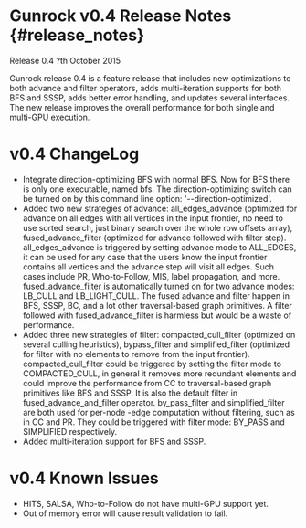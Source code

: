 Gunrock v0.4 Release Notes {#release_notes}
==========================

Release 0.4
?th October 2015

Gunrock release 0.4 is a feature release that includes new optimizations to
both advance and filter operators, adds multi-iteration supports for both BFS
and SSSP, adds better error handling, and updates several interfaces. The new
release improves the overall performance for both single and multi-GPU
execution.

v0.4 ChangeLog
==============
 - Integrate direction-optimizing BFS with normal BFS. Now for BFS there is only one executable, named bfs. The direction-optimizing switch can be turned on by this command line option: '--direction-optimized'.
 - Added two new strategies of advance: all_edges_advance (optimized for
   advance on all edges with all vertices in the input frontier, no need to use
   sorted search, just binary search over the whole row offsets array),
   fused_advance_filter (optimized for advance followed with filter step).
   all_edges_advance is triggered by setting advance mode to ALL_EDGES, it can
   be used for any case that the users know the input frontier contains all
   vertices and the advance step will visit all edges. Such cases include PR,
   Who-to-Follow, MIS, label propagation, and more. fused_advance_filter is
   automatically turned on for two advance modes: LB_CULL and LB_LIGHT_CULL.
   The fused advance and filter happen in BFS, SSSP, BC, and a lot other
   traversal-based graph primitives. A filter followed with
   fused_advance_filter is harmless but would be a waste of performance.
 - Added three new strategies of filter: compacted_cull_filter (optimized on
   several culling heuristics), bypass_filter and simplified_filter (optimized
   for filter with no elements to remove from the input frontier).
   compacted_cull_filter could be triggered by setting the filter mode to
   COMPACTED_CULL, in general it removes more redundant elements and could
   improve the performance from CC to traversal-based graph primitives like BFS
   and SSSP. It is also the default filter in fused_advance_and_filter
   operator. by_pass_filter and simplified_filter are both used for per-node
   -edge computation without filtering, such as in CC and PR.  They could be
   triggered with filter mode: BY_PASS and SIMPLIFIED respectively.
 - Added multi-iteration support for BFS and SSSP.

v0.4 Known Issues
=================
 - HITS, SALSA, Who-to-Follow do not have multi-GPU support yet.
 - Out of memory error will cause result validation to fail.
